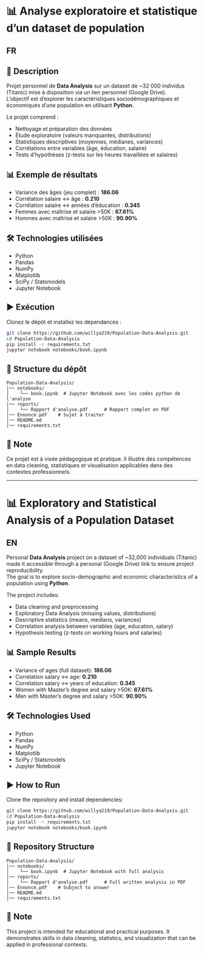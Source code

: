 # 📊 Analyse exploratoire et statistique d’un dataset de population

## **FR**

## 📌 Description

Projet personnel de **Data Analysis** sur un dataset de ~32 000 individus (Titanic) mise à disposition via un lien personnel (Google Drive).  
L’objectif est d’explorer les caractéristiques sociodémographiques et économiques d’une population en utilisant **Python**.

Le projet comprend :

- Nettoyage et préparation des données
- Étude exploratoire (valeurs manquantes, distributions)
- Statistiques descriptives (moyennes, médianes, variances)
- Corrélations entre variables (âge, éducation, salaire)
- Tests d’hypothèses (z-tests sur les heures travaillées et salaires)

## 📊 Exemple de résultats

- Variance des âges (jeu complet) : **186.06**
- Corrélation salaire ↔ âge : **0.210**
- Corrélation salaire ↔ années d’éducation : **0.345**
- Femmes avec maîtrise et salaire >50K : **67.61%**
- Hommes avec maîtrise et salaire >50K : **90.90%**

## 🛠️ Technologies utilisées

- Python
- Pandas
- NumPy
- Matplotlib
- SciPy / Statsmodels
- Jupyter Notebook

## ▶️ Exécution

Clonez le dépôt et installez les dépendances :

```bash
git clone https://github.com/willya219/Population-Data-Analysis.git
cd Population-Data-Analysis
pip install -r requirements.txt
jupyter notebook notebooks/book.ipynb
```

## 📂 Structure du dépôt

```
Population-Data-Analysis/
│── notebooks/
│    └── book.ipynb  # Jupyter Notebook avec les codes python de l'analyse
│── reports/
│    └── Rapport d'analyse.pdf      # Rapport complet en PDF
│── Ennoncé.pdf    # Sujet à traiter
│── README.md
│── requirements.txt

```

## 📢 Note
Ce projet est à visée pédagogique et pratique. Il illustre des compétences en data cleaning, statistiques et visualisation applicables dans des contextes professionnels.

---

# 📊 Exploratory and Statistical Analysis of a Population Dataset

## **EN**

Personal **Data Analysis** project on a dataset of ~32,000 individuals (Titanic) made it accessible through a personal (Google Drive) link to ensure project reproducibility.  
The goal is to explore socio-demographic and economic characteristics of a population using **Python**.

The project includes:

- Data cleaning and preprocessing
- Exploratory Data Analysis (missing values, distributions)
- Descriptive statistics (means, medians, variances)
- Correlation analysis between variables (age, education, salary)
- Hypothesis testing (z-tests on working hours and salaries)

## 📊 Sample Results

- Variance of ages (full dataset): **186.06**
- Correlation salary ↔ age: **0.210**
- Correlation salary ↔ years of education: **0.345**
- Women with Master’s degree and salary >50K: **67.61%**
- Men with Master’s degree and salary >50K: **90.90%**

## 🛠️ Technologies Used

- Python
- Pandas
- NumPy
- Matplotlib
- SciPy / Statsmodels
- Jupyter Notebook

## ▶️ How to Run

Clone the repository and install dependencies:

```bash
git clone https://github.com/willya219/Population-Data-Analysis.git
cd Population-Data-Analysis
pip install -r requirements.txt
jupyter notebook notebooks/book.ipynb
```

## 📂 Repository Structure

```
Population-Data-Analysis/
│── notebooks/
│    └── book.ipynb  # Jupyter Notebook with full analysis
│── reports/
│    └── Rapport d'analyse.pdf      # Full written analysis in PDF
│── Ennoncé.pdf    # Subject to answer
│── README.md
│── requirements.txt

```

## 📢 Note

This project is intended for educational and practical purposes. It demonstrates skills in data cleaning, statistics, and visualization that can be applied in professional contexts.
